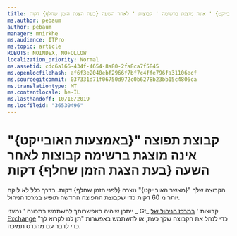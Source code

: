 ```yaml
---
title: קבוצת תפוצה ' {שם האובייקט} ' אינה מוצגת ברשימה ' קבוצות ' לאחר השעה {בעת הצגת הזמן שחלף} דקות
ms.author: pebaum
author: pebaum
manager: mnirkhe
ms.audience: ITPro
ms.topic: article
ROBOTS: NOINDEX, NOFOLLOW
localization_priority: Normal
ms.assetid: cdc6a166-434f-4654-8a80-2fa8ca7f5845
ms.openlocfilehash: af6f3e2040ebf2966f7bf7c4ffe796fa31106ecf
ms.sourcegitcommit: 037331d71f06750d972c0b6278b23bb15c4806ca
ms.translationtype: MT
ms.contentlocale: he-IL
ms.lasthandoff: 10/18/2019
ms.locfileid: "36530496"
---
```

# <a name="distribution-group-aimkiobject-not-showing-in-groups-list-after-aimkitimeelapsed-minutes"></a>קבוצת תפוצה "{באמצעות האובייקט}" אינה מוצגת ברשימה קבוצות לאחר השעה {בעת הצגת הזמן שחלף} דקות

הקבוצה שלך "{מאשר האובייקט}" נוצרה {לפני הזמן שחלף} דקות. בדרך כלל לא לוקח יותר מ 60 דקות כדי שקבוצת התפוצה החדשה תופיע במרכז הניהול.
  
ייתכן שיהיה באפשרותך להשתמש בתכונה ' נמעני _ Gt_ קבוצות ' [במרכז הניהול של Exchange](https://outlook.office365.com/ecp/?rfr=Admin_o365&amp;exsvurl=1&amp;mkt=en-US.aspx) כדי לנהל את הקבוצה שלך כעת, או להשתמש באפשרות "תן לנו לקרוא לך" כדי לדבר עם מהנדס תמיכה. 
  

